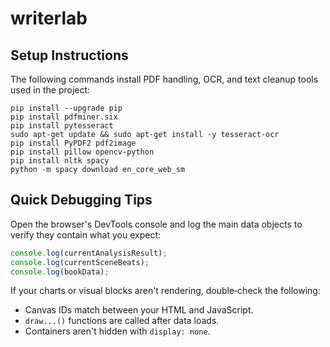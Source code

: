 # writerlab

## Setup Instructions

The following commands install PDF handling, OCR, and text cleanup tools used in the project:

```
pip install --upgrade pip
pip install pdfminer.six
pip install pytesseract
sudo apt-get update && sudo apt-get install -y tesseract-ocr
pip install PyPDF2 pdf2image
pip install pillow opencv-python
pip install nltk spacy
python -m spacy download en_core_web_sm
```

## Quick Debugging Tips

Open the browser's DevTools console and log the main data objects to verify they
contain what you expect:

```js
console.log(currentAnalysisResult);
console.log(currentSceneBeats);
console.log(bookData);
```

If your charts or visual blocks aren't rendering, double‑check the following:

- Canvas IDs match between your HTML and JavaScript.
- `draw...()` functions are called after data loads.
- Containers aren't hidden with `display: none`.

